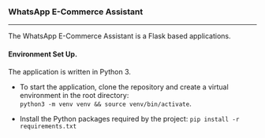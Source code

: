 ### WhatsApp E-Commerce Assistant
---

The WhatsApp E-Commerce Assistant is a Flask based applications.

#### Environment Set Up.

The application is written in Python 3.  
- To start the application, clone the repository and create a virtual environment in the root directory:  
`python3 -m venv venv && source venv/bin/activate`.

- Install the Python packages required by the project:
`pip install -r requirements.txt`